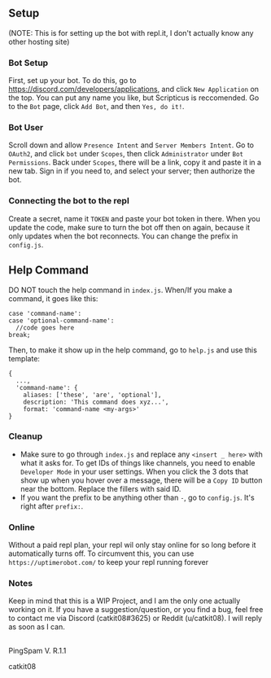 ## Setup
(NOTE: This is for setting up the bot with repl.it, I don't actually know any other hosting site)

### Bot Setup
First, set up your bot. To do this, go to https://discord.com/developers/applications, and click `New Application` on the top. You can put any name you like, but Scripticus is reccomended. Go to the `Bot` page, click `Add Bot`, and then `Yes, do it!`.

### Bot User
Scroll down and allow `Presence Intent` and `Server Members Intent`. Go to `OAuth2`, and click `bot` under `Scopes`, then click `Administrator` under `Bot Permissions`. Back under `Scopes`, there will be a link, copy it and paste it in a new tab. Sign in if you need to, and select your server; then authorize the bot.

### Connecting the bot to the repl
Create a secret, name it `TOKEN` and paste your bot token in there. When you update the code, make sure to turn the bot off then on again, because it only updates when the bot reconnects. You can change the prefix in `config.js`.

## Help Command
DO NOT touch the help command in `index.js`. When/If you make a command, it goes like this: 
```JS
case 'command-name':
case 'optional-command-name':
  //code goes here
break;
```
Then, to make it show up in the help command, go to `help.js` and use this template:
```JS
{
  ...,
  'command-name': {
    aliases: ['these', 'are', 'optional'],
    description: 'This command does xyz...',
    format: 'command-name <my-args>'
}
```

### Cleanup
+ Make sure to go through `index.js` and replace any `<insert _ here>` with what it asks for. To get IDs of things like channels, you need to enable `Developer Mode` in your user settings. When you click the 3 dots that show up when you hover over a message, there will be a `Copy ID` button near the bottom. Replace the fillers with said ID. 
+ If you want the prefix to be anything other than `-`, go to `config.js`. It's right after `prefix:`.

### Online
Without a paid repl plan, your repl wil only stay online for so long before it automatically turns off. To circumvent this, you can use `https://uptimerobot.com/` to keep your repl running forever

### Notes
Keep in mind that this is a WIP Project, and I am the only one actually working on it. If you have a suggestion/question, or you find a bug, feel free to contact me via Discord (catkit08#3625) or Reddit (u/catkit08). I will reply as soon as I can.

##

PingSpam V. R.1.1

catkit08